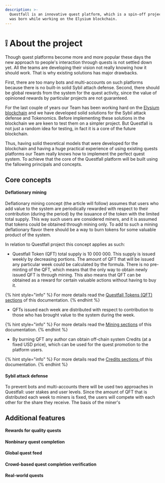 ```yaml
---
description: >-
  Questfall is an innovative quest platform, which is a spin-off project that
  was born while working on the Elysium blockchain.
---
```


# ❕ About the project

Though quest platforms become more and more popular these days the new approach to people's interaction through quests is not settled down yet. All the teams are developing their vision not really knowing how it should work. That is why existing solutions has major drawbacks.

First, there are too many bots and multi-accounts on such platforms because there is no built-in solid Sybil attach defense. Second, there should be global rewards from the system for the quest activity, since the value of opinioned rewards by particular projects are not guaranteed.

For the last couple of years our Team has been working hard on the [Elysium blockchain](https://docs.elysium-chain.com/) and we have developed solid solutions for the Sybil attack defense and Tokenomics. Before implementing these solutions in the blockchain we are keen to test them on a simpler project. But Questfall is not just a random idea for testing, in fact it is a core of the future blockchain.

Thus, having solid theoretical models that were developed for the blockchain and having a huge practical experience of using existing quests platforms our Team really knows how to implement the perfect quest system. To achieve that the core of the Questfall platform will be built using the fallowing principals and concepts.

## Core concepts

#### Deflationary mining

Deflationary mining concept (the article will follow) assumes that users who add value to the system are periodically rewarded with respect to their contribution (during the period) by the issuance of the token with the limited total supply. This way such users are considered miners, and it is assumed that tokens could be obtained through mining only. To add to such a mining deflationary flavor there should be a way to burn tokens for some valuable product of the system.

In relation to Questfall project this concept applies as such:

* Questfall Token (QFT) total supply is 10 000 000. This supply is issued weekly by decreasing portions. The amount of QFT that will be issued any particular week could be calculated by the formula. There is no pre-minting of the QFT, which means that the only way to obtain newly issued QFT is through mining. This also means that QFT can be obtained as a reward for certain valuable actions without having to buy it.

{% hint style="info" %}
For more details read the [Questfall Tokens (QFT) sections](tokenomics/questfall-tokens-qft.md) of this documentation.
{% endhint %}

* QFTs issued each week are distributed with respect to contribution to those who has brought value to the system during the week.&#x20;

{% hint style="info" %}
For more details read the [Mining sections](broken-reference) of this documentation.
{% endhint %}

* By burning QFT any author can obtain off-chain system Credits (at a fixed USD price), which can be used for the quest promotion to the platform users.

{% hint style="info" %}
For more details read the [Credits sections ](tokenomics/credits-off-chain.md)of this documentation.
{% endhint %}

#### Sybil attack defense

To prevent bots and multi-accounts there will be used two approaches in Questfall: user stakes and user levels. Since the amount of QFT that is distributed each week to miners is fixed, the users will compete with each other for the share they receive. The basis of the miner's&#x20;



## Additional features

#### Rewards for quality quests



#### Nonbinary quest completion



#### Global quest feed



#### Crowd-based quest completion verification



#### Real-world quests


